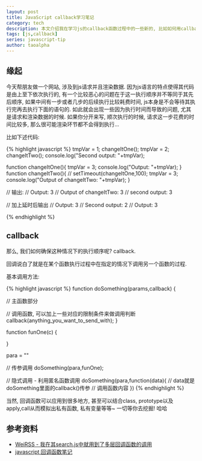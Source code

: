 ```yaml
---
layout: post
title: JavaScript callback学习笔记
category: tech 
description: 本文介绍我在学习js的callback函数过程中的一些新的, 比如如何用callback来确保js的执行顺序.
tags: [js,callback] 
series: javascript-tip
author: taoalpha
---
```


## 缘起

今天帮朋友做一个网站, 涉及到js请求并且渲染数据. 因为js语言的特点使得其代码是由上至下依次执行的, 有一个比较恶心的问题在于这一执行顺序并不等同于其先后顺序, 如果中间有一步或者几步的后续执行比较耗费时间, js本身是不会等待其执行完再去执行下面的语句的. 如此就会出现一些因为执行时间而导致的问题, 尤其是请求和渲染数据的时候. 如果你分开来写, 顺次执行的时候, 请求这一步花费的时间比较多, 那么很可能渲染环节都不会得到执行...

比如下述代码:

{% highlight javascript %}
tmpVar = 1;
changeItOne();
tmpVar = 2;
changeItTwo();
console.log("Second output: "+tmpVar);

function changeItOne(){
  tmpVar = 3;
  console.log("Output: "+tmpVar);
}
function changeItTwo(){
  // setTimeout(changeItOne,100);
  tmpVar = 3;
  console.log("Output of changeItTwo: "+tmpVar);
}

// 输出:
// Output: 3
// Output of changeItTwo: 3
// second output: 3

// 加上延时后输出
// Output: 3
// Second output: 2
// Output: 3

{% endhighlight %}

## callback

那么, 我们如何确保这种情况下的执行顺序呢? callback.

回调说白了就是在某个函数执行过程中在指定的情况下调用另一个函数的过程.

基本调用方法:

{% highlight javascript %}
function doSomething(params,callback) {

  // 主函数部分
  
  // 调用函数, 可以加上一些对应的限制条件来做调用判断
  callback(anything_you_want_to_send_with);
} 

function funOne(c) {

} 

para = ""

// 传参调用
doSomething(para,funOne); 

// 隐式调用 - 利用匿名函数调用
doSomething(para,function(data){
// data就是doSomething里面的callback()传参
// 调用函数内容
})
{% endhighlight %}

当然, 回调函数可以应用到很多地方, 甚至可以结合class, prototype以及apply,call从而模拟出私有函数, 私有变量等等~ 一切等你去挖掘! 哈哈

## 参考资料

- [WeiRSS - 我在其search.js中就用到了多层回调函数的调用](http://weirss.me/new)
- [javascript 回调函数笔记](http://www.jb51.net/article/53027.htm)
